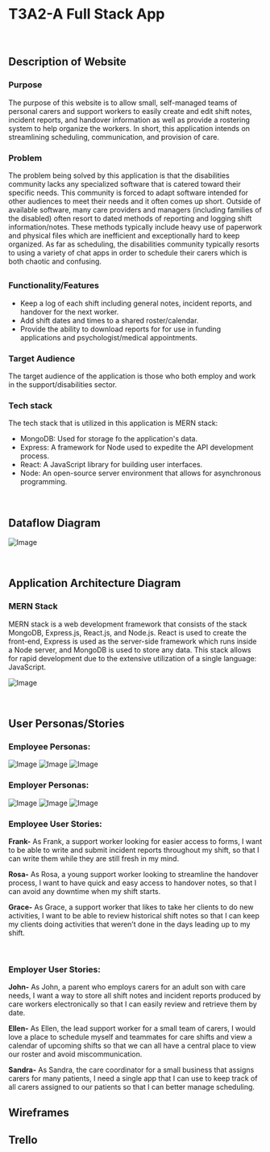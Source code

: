 # T3A2-A Full Stack App

<br>

## Description of Website
### <strong>Purpose</strong>
The purpose of this website is to allow small, self-managed teams of personal carers and support workers to easily create and edit shift notes, incident reports, and handover information as well as provide a rostering system to help organize the workers.  In short, this application intends on streamlining scheduling, communication, and provision of care. 

### <strong>Problem</strong>
The problem being solved by this application is that the disabilities community lacks any specialized software that is catered toward their specific needs.  This community is forced to adapt software intended for other audiences to meet their needs and it often comes up short.  Outside of available software, many care providers and managers (including families of the disabled) often resort to dated methods of reporting and logging shift information/notes. These methods typically include heavy use of paperwork and physical files which are inefficient and exceptionally hard to keep organized. As far as scheduling, the disabilities community typically resorts to using a variety of chat apps in order to schedule their carers which is both chaotic and confusing.

### <strong></strong>

##
### <strong>Functionality/Features</strong>
- Keep a log of each shift including general notes, incident reports, and handover for the next worker.
- Add shift dates and times to a shared roster/calendar.
- Provide the ability to download reports for for use in funding applications and psychologist/medical appointments.

### <strong>Target Audience</strong>
The target audience of the application is those who both employ and work in the support/disabilities sector. 

### <strong>Tech stack</strong>
The tech stack that is utilized in this application is MERN stack:

- MongoDB: Used for storage fo the application's data.
- Express: A framework for Node used to expedite the API development process.
- React: A JavaScript library for building user interfaces.
- Node: An open-source server environment that allows for asynchronous programming.

<br>

## Dataflow Diagram

![Image](./docs/dataflow_diagram.png)

<br>

## Application Architecture Diagram
### MERN Stack
MERN stack is a web development framework that consists of the stack MongoDB, Express.js, React.js, and Node.js.  React is used to create the front-end, Express is used as the server-side framework which runs inside a Node server, and MongoDB is used to store any data. This stack allows for rapid development due to the extensive utilization of a single language: JavaScript. 

![Image](./docs/mern.png)

<br>

## User Personas/Stories

### <strong>Employee Personas:</strong>
![Image](./docs/Persona-Frank.png)
![Image](./docs/Persona-Grace.png)
![Image](./docs/Persona-Rosa.png)

### <strong>Employer Personas:</strong>
![Image](./docs/Persona-Sandra.png)
![Image](./docs/Persona-John.png)
![Image](./docs/Persona-Ellen.png)

### <strong>Employee User Stories:</strong>

<strong>Frank-</strong> 
As Frank, a support worker looking for easier access to forms, I want to be able to write and submit incident reports throughout my shift, so that I can write them while they are still fresh in my mind.

<strong>Rosa-</strong> 
 As Rosa, a young support worker looking to streamline the handover process, I want to have quick and easy access to handover notes, so that I can avoid any downtime when my shift starts.

<strong>Grace-</strong> 
As Grace, a support worker that likes to take her clients to do new activities, I want to be able to review historical shift notes so that I can keep my clients doing activities that weren’t done in the days leading up to my shift.

<br>

### <strong>Employer User Stories:</strong>

<strong>John-</strong> 
As John, a parent who employs carers for an adult son with care needs, I want a way to store all shift notes and incident reports produced by care workers electronically so that I can easily review and retrieve them by date.

<strong>Ellen-</strong> 
As Ellen, the lead support worker for a small team of carers, I would love a place to schedule myself and teammates for care shifts and view a calendar of upcoming shifts so that we can all have a central place to view our roster and avoid miscommunication.

<strong>Sandra-</strong> 
As Sandra, the care coordinator for a small business that assigns carers for many patients, I need a single app that I can use to keep track of all carers assigned to our patients so that I can better manage scheduling.



## Wireframes


## Trello